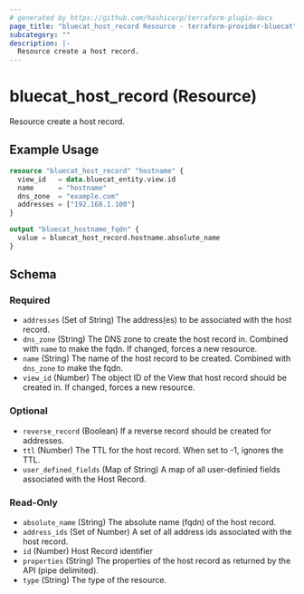 ```yaml
---
# generated by https://github.com/hashicorp/terraform-plugin-docs
page_title: "bluecat_host_record Resource - terraform-provider-bluecat"
subcategory: ""
description: |-
  Resource create a host record.
---
```


# bluecat_host_record (Resource)

Resource create a host record.

## Example Usage

```terraform
resource "bluecat_host_record" "hostname" {
  view_id   = data.bluecat_entity.view.id
  name      = "hostname"
  dns_zone  = "example.com"
  addresses = ["192.168.1.100"]
}

output "bluecat_hostname_fqdn" {
  value = bluecat_host_record.hostname.absolute_name
}
```

<!-- schema generated by tfplugindocs -->
## Schema

### Required

- `addresses` (Set of String) The address(es) to be associated with the host record.
- `dns_zone` (String) The DNS zone to create the host record in. Combined with `name` to make the fqdn.  If changed, forces a new resource.
- `name` (String) The name of the host record to be created. Combined with `dns_zone` to make the fqdn.
- `view_id` (Number) The object ID of the View that host record should be created in. If changed, forces a new resource.

### Optional

- `reverse_record` (Boolean) If a reverse record should be created for addresses.
- `ttl` (Number) The TTL for the host record.  When set to -1, ignores the TTL.
- `user_defined_fields` (Map of String) A map of all user-definied fields associated with the Host Record.

### Read-Only

- `absolute_name` (String) The absolute name (fqdn) of the host record.
- `address_ids` (Set of Number) A set of all address ids associated with the host record.
- `id` (Number) Host Record identifier
- `properties` (String) The properties of the host record as returned by the API (pipe delimited).
- `type` (String) The type of the resource.
